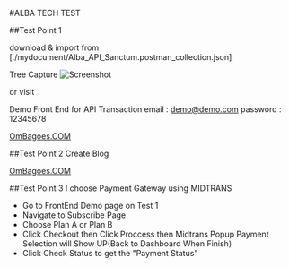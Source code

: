 #ALBA TECH TEST

##Test Point 1

download & import from [./mydocument/Alba_API_Sanctum.postman_collection.json]

Tree Capture
![Screenshot](mydocuments/screenshot.png)

or visit

Demo Front End for API Transaction
email       : demo@demo.com
password    : 12345678

[OmBagoes.COM](http://alba.ombagoes.com/dashboard)

##Test Point 2 Create Blog

[OmBagoes.COM](http://alba.ombagoes.com)

##Test Point 3 I choose Payment Gateway using MIDTRANS

- Go to FrontEnd Demo page on Test 1
- Navigate to Subscribe Page
- Choose Plan A or Plan B
- Click Checkout then Click Proccess then Midtrans Popup Payment Selection will Show UP(Back to Dashboard When Finish)
- Click Check Status to get the "Payment Status"

<picture>
  <source media="(prefers-color-scheme: light)" srcset="mydocuments/01-subscription.jpg">
  <source media="(prefers-color-scheme: light)" srcset="mydocuments/02-select-payment.jpg">
  <source media="(prefers-color-scheme: light)" srcset="mydocuments/03-back-to-mc.jpg">
  <source media="(prefers-color-scheme: light)" srcset=/mydocuments/04-get_status.jpg">
</picture>

